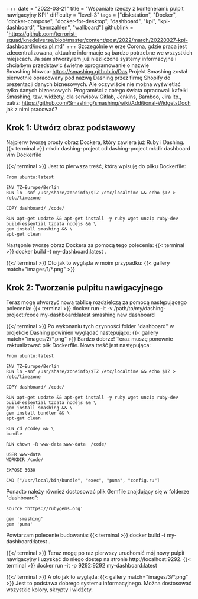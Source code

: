 +++
date = "2022-03-21"
title = "Wspaniałe rzeczy z kontenerami: pulpit nawigacyjny KPI"
difficulty = "level-3"
tags = ["diskstation", "Docker", "docker-compose", "docker-for-desktop", "dashboard", "kpi", "kpi-dashboard", "kennzahlen", "wallboard"]
githublink = "https://github.com/terrorist-squad/knedelverse/blob/master/content/post/2022/march/20220327-kpi-dashboard/index.pl.md"
+++
Szczególnie w erze Corona, gdzie praca jest zdecentralizowana, aktualne informacje są bardzo potrzebne we wszystkich miejscach. Ja sam stworzyłem już niezliczone systemy informacyjne i chciałbym przedstawić świetne oprogramowanie o nazwie Smashing.Mówca: https://smashing.github.io/Das Projekt Smashing został pierwotnie opracowany pod nazwą Dashing przez firmę Shopify do prezentacji danych biznesowych. Ale oczywiście nie można wyświetlać tylko danych biznesowych. Programiści z całego świata opracowali kafelki Smashing, tzw. widżety, dla serwisów Gitlab, Jenkins, Bamboo, Jira itp., patrz: https://github.com/Smashing/smashing/wiki/Additional-WidgetsDoch jak z nimi pracować?
## Krok 1: Utwórz obraz podstawowy
Najpierw tworzę prosty obraz Dockera, który zawiera już Ruby i Dashing.
{{< terminal >}}
mkdir dashing-project
cd dashing-project
mkdir dashboard
vim Dockerfile

{{</ terminal >}}
Jest to pierwsza treść, którą wpisuję do pliku Dockerfile:
```
From ubuntu:latest
 
ENV TZ=Europe/Berlin
RUN ln -snf /usr/share/zoneinfo/$TZ /etc/localtime && echo $TZ > /etc/timezone

COPY dashboard/ /code/

RUN apt-get update && apt-get install -y ruby wget unzip ruby-dev build-essential tzdata nodejs && \
gem install smashing && \
apt-get clean

```
Następnie tworzę obraz Dockera za pomocą tego polecenia:
{{< terminal >}}
docker build -t my-dashboard:latest .

{{</ terminal >}}
Oto jak to wygląda w moim przypadku:
{{< gallery match="images/1/*.png" >}}

## Krok 2: Tworzenie pulpitu nawigacyjnego
Teraz mogę utworzyć nową tablicę rozdzielczą za pomocą następującego polecenia:
{{< terminal >}}
docker run -it -v /path/to/my/dashing-project:/code my-dashboard:latest smashing new dashboard

{{</ terminal >}}
Po wykonaniu tych czynności folder "dashboard" w projekcie Dashing powinien wyglądać następująco:
{{< gallery match="images/2/*.png" >}}
Bardzo dobrze! Teraz muszę ponownie zaktualizować plik Dockerfile. Nowa treść jest następująca:
```
From ubuntu:latest
 
ENV TZ=Europe/Berlin
RUN ln -snf /usr/share/zoneinfo/$TZ /etc/localtime && echo $TZ > /etc/timezone
 
COPY dashboard/ /code/
 
RUN apt-get update && apt-get install -y ruby wget unzip ruby-dev build-essential tzdata nodejs && \
gem install smashing && \
gem install bundler && \
apt-get clean
 
RUN cd /code/ && \
bundle
 
RUN chown -R www-data:www-data  /code/

USER www-data
WORKDIR /code/

EXPOSE 3030

CMD ["/usr/local/bin/bundle", "exec", "puma", "config.ru"]

```
Ponadto należy również dostosować plik Gemfile znajdujący się w folderze "dashboard":
```
source 'https://rubygems.org'

gem 'smashing'
gem 'puma'

```
Powtarzam polecenie budowania:
{{< terminal >}}
docker build -t my-dashboard:latest .

{{</ terminal >}}
Teraz mogę po raz pierwszy uruchomić mój nowy pulpit nawigacyjny i uzyskać do niego dostęp na stronie http://localhost:9292.
{{< terminal >}}
docker run -it -p 9292:9292 my-dashboard:latest

{{</ terminal >}}
A oto jak to wygląda:
{{< gallery match="images/3/*.png" >}}
Jest to podstawa dobrego systemu informacyjnego. Można dostosować wszystkie kolory, skrypty i widżety.
